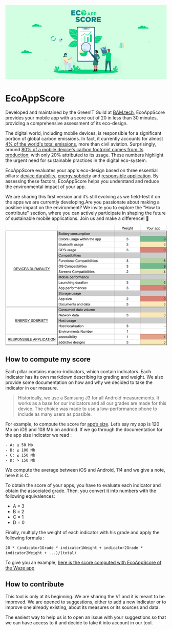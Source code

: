 ![](./assets/BannerEcoAppScore.png)

# EcoAppScore

Developed and maintained by the GreenIT Guild at [BAM.tech](https://www.bam.tech/), EcoAppScore provides your mobile app with a score out of 20 in less than 30 minutes, providing a comprehensive assessment of its eco-design.

The digital world, including mobile devices, is responsible for a significant portion of global carbon emissions. In fact, it currently accounts for almost [4% of the world's total emissions](https://www.cell.com/patterns/fulltext/S2666-3899(21)00188-4), more than civil aviation. Surprisingly, around [80% of a mobile device's carbon footprint comes from its production](https://www.senat.fr/rap/r19-555/r19-5551.pdf), with only 20% attributed to its usage. These numbers highlight the urgent need for sustainable practices in the digital eco-system.

EcoAppScore evaluates your app's eco-design based on three essential pillars: [device durability](./devicesDurability/devicesDurability.md), [energy sobriety](./energySobriety/energySobriety.md) and [responsible application](./responsibleApplication/responsibleApplication.md/). By assessing these factors, EcoAppScore helps you understand and reduce the environmental impact of your app.

We are sharing this first version and it’s still evolving as we field-test it on the apps we are currently developing.Are you passionate about making a positive impact on the environment? We invite you to explore the "How to contribute" section, where you can actively participate in shaping the future of sustainable mobile applications. Join us and make a difference! 🌱

![](./assets/EcoAppScoreFramework.png)

## How to compute my score

Each pillar contains macro-indicators, which contain indicators. Each indicator has its own markdown describing its grading and weight. We also provide some documentation on how and why we decided to take the indicator in our measure.

> Historically, we use a Samsung J3 for all Android measurements. It works as a base for our indicators and all our grades are made for this device. The choice was made to use a low-performance phone to include as many users as possible.

For example, to compute the score for [app’s size][1]. Let’s say my app is 120 Mb on iOS and 108 Mb on android. If we go through the documentation for the app size indicator we read :

```
- A: ≤ 50 Mb
- B: ≤ 100 Mb
- C: ≤ 150 Mb
- D: > 150 Mb
```

We compute the average between iOS and Android, 114 and we give a note, here it is C.

To obtain the score of your apps, you have to evaluate each indicator and obtain the associated grade. Then, you convert it into numbers with the following equivalences:

- A = 3
- B = 2
- C = 1
- D = 0

Finally, multiply the weight of each indicator with his grade and apply the following formula :

```
20 * (indicator1Grade * indicator1Weight + indicator2Grade * indicator2Weight + ...)/(total)
```

To give you an example, [here is the score computed with EcoAppScore of the Waze app](./WazeExample.md)

## How to contribute

This tool is only at its beginning. We are sharing the V1 and it is meant to be improved. We are opened to suggestions, either to add a new indicator or to improve one already existing, about its measures or its sources and data.

The easiest way to help us is to open an issue with your suggestions so that we can have access to it and decide to take it into account in our tool.

[1]: ./devicesDurability/storageUsage/appSize.md
